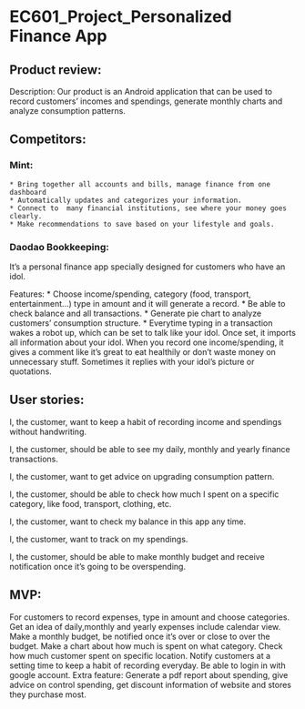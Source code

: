 # EC601_Project_Personalized Finance App

## Product review: 

Description: Our product is an Android application that can be used to record customers’ incomes and spendings, generate monthly charts and analyze consumption patterns.

## Competitors:

### Mint:
    * Bring together all accounts and bills, manage finance from one dashboard 
    * Automatically updates and categorizes your information.
    * Connect to  many financial institutions, see where your money goes clearly.
    * Make recommendations to save based on your lifestyle and goals.

### Daodao Bookkeeping:

It’s a personal finance app specially designed for customers who have an idol.

Features:
    * Choose income/spending, category (food, transport, entertainment…) type in amount and it will generate a record.
    * Be able to check balance and all transactions.
    * Generate pie chart to analyze customers’ consumption structure.
    * Everytime typing in a transaction wakes a robot up, which can be set to talk like your idol. Once set, it imports all information about your idol. When you record one income/spending, it gives a comment like it’s great to eat healthily or don’t waste money on unnecessary stuff. Sometimes it replies with your idol’s picture or quotations.

## User stories:
I, the customer, want to keep a habit of recording income and spendings without handwriting.

I, the customer, should be able to see my daily, monthly and yearly finance transactions.

I, the customer, want to get advice on upgrading consumption pattern.

I, the customer, should be able to check how much I spent on  a specific category, like food, transport, clothing, etc.

I, the customer,  want to check my balance in this app any time.

I, the customer, want to track on my spendings.

I, the customer, should be able to make monthly budget and receive notification once it’s  going to be overspending.

## MVP:
For customers to record expenses, type in amount and choose categories.
Get an idea of daily,monthly and yearly expenses include calendar view.
Make a monthly budget, be notified once it’s over or close to over the budget.
Make a chart about how much is spent on what category.
Check how much customer spent on specific location.
Notify customers at a setting time to keep a habit of recording everyday.
Be able to login in with google account.
Extra feature: Generate a pdf report about spending, give advice on control spending, get discount information of website and stores they purchase most.
